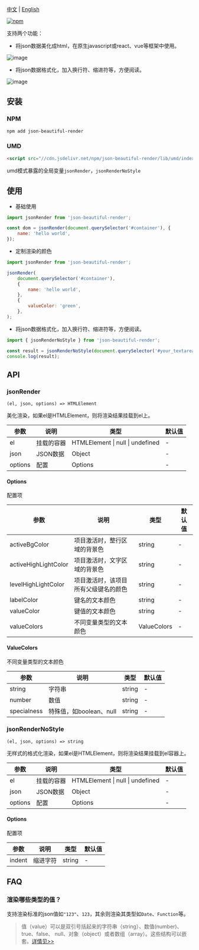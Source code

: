 [中文](https://github.com/taoliujun/npm-packages/blob/master/packages/json-beautiful-render/README.zh_CN.md) | [English](https://github.com/taoliujun/npm-packages/blob/master/packages/json-beautiful-render/README.en_US.md)

[![npm](https://img.shields.io/npm/v/json-beautiful-render.svg)](https://www.npmjs.com/package/json-beautiful-render)

支持两个功能：

-   将json数据美化成html，在原生javascript或react、vue等框架中使用。

![image](https://cdn.jsdelivr.net/gh/taoliujun/npm-packages/packages/json-beautiful-render/assets/readme/demo1.png)

-   将json数据格式化，加入换行符、缩进符等，方便阅读。

![image](https://cdn.jsdelivr.net/gh/taoliujun/npm-packages/packages/json-beautiful-render/assets/readme/demo2.png)

## 安装

### NPM

```bash
npm add json-beautiful-render
```

### UMD

```html
<script src="//cdn.jsdelivr.net/npm/json-beautiful-render/lib/umd/index.js"></script>
```

umd模式暴露的全局变量`jsonRender`，`jsonRenderNoStyle`

## 使用

-   基础使用

```javascript
import jsonRender from 'json-beautiful-render';

const dom = jsonRender(document.querySelector('#container'), {
    name: 'hello world',
});
```

-   定制渲染的颜色

```javascript
import jsonRender from 'json-beautiful-render';

jsonRender(
    document.querySelector('#container'),
    {
        name: 'hello world',
    },
    {
        valueColor: 'green',
    },
);
```

-   将json数据格式化，加入换行符、缩进符等，方便阅读。

```javascript
import { jsonRenderNoStyle } from 'json-beautiful-render';

const result = jsonRenderNoStyle(document.querySelector('#your_textarea'), { name: 'hello world' });
console.log(result);
```

## API

### jsonRender

`(el, json, options) => HTMLElement`

美化渲染，如果el是HTMLElement，则将渲染结果挂载到el上。

| 参数    | 说明       | 类型                             | 默认值 |
| ------- | ---------- | -------------------------------- | ------ |
| el      | 挂载的容器 | HTMLElement \| null \| undefined | -      |
| json    | JSON数据   | Object                           | -      |
| options | 配置       | Options                          | -      |

#### Options

配置项

| 参数                 | 说明                                 | 类型        | 默认值 |
| -------------------- | ------------------------------------ | ----------- | ------ |
| activeBgColor        | 项目激活时，整行区域的背景色         | string      | -      |
| activeHighLightColor | 项目激活时，文字区域的背景色         | string      | -      |
| levelHighLightColor  | 项目激活时，该项目所有父级键名的颜色 | string      | -      |
| labelColor           | 键名的文本颜色                       | string      | -      |
| valueColor           | 键值的文本颜色                       | string      | -      |
| valueColors          | 不同变量类型的文本颜色               | ValueColors | -      |

#### ValueColors

不同变量类型的文本颜色

| 参数        | 说明                    | 类型   | 默认值 |
| ----------- | ----------------------- | ------ | ------ |
| string      | 字符串                  | string | -      |
| number      | 数值                    | string | -      |
| specialness | 特殊值，如boolean、null | string | -      |

### jsonRenderNoStyle

`(el, json, options) => string`

无样式的格式化渲染，如果el是HTMLElement，则将渲染结果挂载到el容器上。

| 参数    | 说明       | 类型                             | 默认值 |
| ------- | ---------- | -------------------------------- | ------ |
| el      | 挂载的容器 | HTMLElement \| null \| undefined | -      |
| json    | JSON数据   | Object                           | -      |
| options | 配置       | Options                          | -      |

#### Options

配置项

| 参数   | 说明     | 类型   | 默认值 |
| ------ | -------- | ------ | ------ |
| indent | 缩进字符 | string | -      |

## FAQ

### 渲染哪些类型的值？

支持渲染标准的json值如`"123"`、`123`，其余则渲染其类型如`Date`、`Function`等。

> 值（value）可以是双引号括起来的字符串（string）、数值(number)、true、false、 null、对象（object）或者数组（array）。这些结构可以嵌套。[详情见>>](https://www.json.org/json-zh.html)
